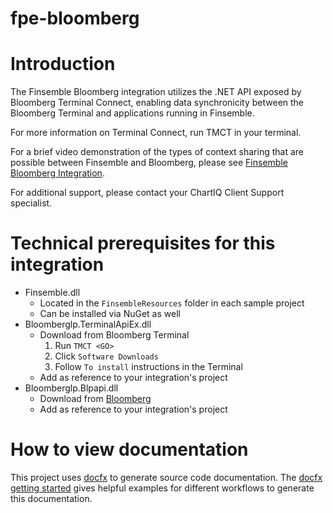# fpe-bloomberg
# Introduction
The Finsemble Bloomberg integration utilizes the .NET API exposed by Bloomberg Terminal Connect, enabling data synchronicity between the Bloomberg Terminal and applications running in Finsemble. 

For more information on Terminal Connect, run TMCT<GO> in your terminal.

For a brief video demonstration of the types of context sharing that are possible between Finsemble and Bloomberg, please see [Finsemble Bloomberg Integration](https://chartiq.wistia.com/projects/9zacla7xfo). 

For additional support, please contact your ChartIQ Client Support specialist.

# Technical prerequisites for this integration
* Finsemble.dll
    * Located in the `FinsembleResources` folder in each sample project
    * Can be installed via NuGet as well
* Bloomberglp.TerminalApiEx.dll
    * Download from Bloomberg Terminal
        1. Run `TMCT <GO>`
        2. Click `Software Downloads`
        3. Follow `To install` instructions in the Terminal
    * Add as reference to your integration's project
* Bloomberglp.Blpapi.dll
    * Download from [Bloomberg](https://www.bloomberg.com/professional/support/api-library/)
    * Add as reference to your integration's project
# How to view documentation
This project uses [docfx](https://dotnet.github.io/docfx/) to generate source code documentation.
The [docfx getting started](https://dotnet.github.io/docfx/tutorial/docfx_getting_started.html) gives helpful examples for different workflows to generate this documentation.
